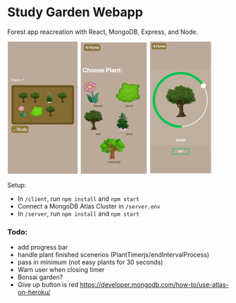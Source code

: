 # Study Garden Webapp

Forest app reacreation with React, MongoDB, Express, and Node.

![App screens](./client/src/images/screenshot.jpg)

Setup:
- In ```/client```, run ```npm install``` and ```npm start```
- Connect a MongoDB Atlas Cluster in ```/server.env``` 
- In ```/server```, run ```npm install``` and ```npm start```

### Todo:
- add progress bar
- handle plant finished scenerios (PlantTimerjs/endIntervalProcess)
- pass in minimum (not easy plants for 30 seconds)
- Warn user when closing timer
- Bonsai garden?
- Give up button is red
https://developer.mongodb.com/how-to/use-atlas-on-heroku/
